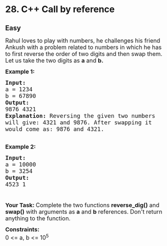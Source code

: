 # 28. C++ Call by reference
## Easy
<div class="problem-statement">
                <p></p><p><span style="font-size:18px">Rahul loves to play with numbers, he challenges his friend Ankush&nbsp;with a problem&nbsp;related to numbers in which he has to first reverse the order of two digits and then swap them. Let us take the two&nbsp;digits as <strong>a</strong> and <strong>b.</strong></span></p>

<p><span style="font-size:18px"><strong>Example 1:</strong> <strong> </strong></span></p>

<pre><span style="font-size:18px"><strong>Input:</strong>
a = 1234 
b = 67890
<strong>Output: 
</strong>9876 4321
<strong>Explanation: </strong>Reversing the given two numbers
will give: 4321 and 9876. After swapping it
would come as: 9876 and 4321.

</span></pre>

<p><span style="font-size:18px"><strong>Example 2: </strong></span></p>

<pre><span style="font-size:18px"><strong>Input:</strong>
a = 10000 
b = 3254
<strong>Output: </strong>
4523 1
</span></pre>

<p>&nbsp;</p>

<p><strong><span style="font-size:18px">Your Task: </span></strong><span style="font-size:18px">Complete the two functions <strong>reverse_dig()</strong> and <strong>swap()</strong> with arguments as <strong>a</strong> and <strong>b</strong> references. Don't return anything to the function.</span></p>

<p><strong><span style="font-size:18px">Constraints:</span></strong><br>
<span style="font-size:18px">0 &lt;= a, b &lt;= 10<sup>5</sup></span></p>
 <p></p>
            </div>